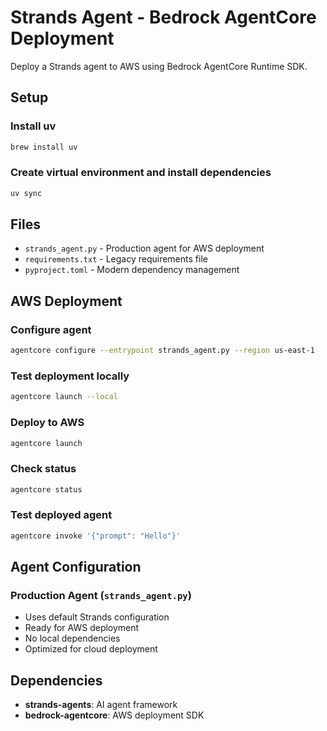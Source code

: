# Strands Agent - Bedrock AgentCore Deployment

Deploy a Strands agent to AWS using Bedrock AgentCore Runtime SDK.

## Setup

### Install uv
```bash
brew install uv
```

### Create virtual environment and install dependencies
```bash
uv sync
```

## Files

- `strands_agent.py` - Production agent for AWS deployment
- `requirements.txt` - Legacy requirements file
- `pyproject.toml` - Modern dependency management

## AWS Deployment

### Configure agent
```bash
agentcore configure --entrypoint strands_agent.py --region us-east-1
```

### Test deployment locally
```bash
agentcore launch --local
```

### Deploy to AWS
```bash
agentcore launch
```

### Check status
```bash
agentcore status
```

### Test deployed agent
```bash
agentcore invoke '{"prompt": "Hello"}'
```

## Agent Configuration

### Production Agent (`strands_agent.py`)
- Uses default Strands configuration
- Ready for AWS deployment
- No local dependencies
- Optimized for cloud deployment

## Dependencies

- **strands-agents**: AI agent framework
- **bedrock-agentcore**: AWS deployment SDK